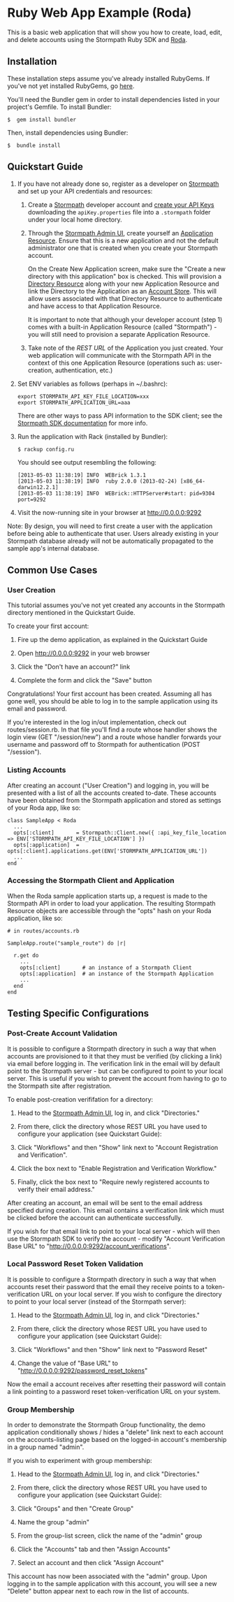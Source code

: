 # Ruby Web App Example (Roda)

This is a basic web application that will show you how to create, load, edit, and delete accounts using the Stormpath Ruby SDK and [Roda](http://roda.jeremyevans.net). 

## Installation

These installation steps assume you've already installed RubyGems. If you've not yet installed RubyGems, go [here](http://docs.rubygems.org/read/chapter/3).

You'll need the Bundler gem in order to install dependencies listed in your project's Gemfile. To install Bundler:

    $  gem install bundler


Then, install dependencies using Bundler:

    $  bundle install


## Quickstart Guide

1.  If you have not already done so, register as a developer on [Stormpath](http://stormpath.com/) and set up your API credentials and resources:
    
    1.  Create a [Stormpath](http://www.stormpath.com) developer account and [create your API Keys](http://www.stormpath.com/docs/ruby/product-guide#AssignAPIkeys) downloading the <code>apiKey.properties</code> file into a <code>.stormpath</code> folder under your local home directory.
    
    2.  Through the [Stormpath Admin UI](http://api.stormpath.com/login), create yourself an [Application Resource](http://www.stormpath.com/docs/stormpath-basics#keyConcepts). Ensure that this is a new application and not the default administrator one that is created when you create your Stormpath account.
        
        On the Create New Application screen, make sure the "Create a new directory with this application" box is checked. This will provision a [Directory Resource](http://www.stormpath.com/docs/stormpath-basics#keyConcepts) along with your new Application Resource and link the Directory to the Application as an [Account Store](http://www.stormpath.com/docs/stormpath-basics#keyConcepts). This will allow users associated with that Directory Resource to authenticate and have access to that Application Resource.
        
        It is important to note that although your developer account (step 1) comes with a built-in Application Resource (called "Stormpath") - you will still need to provision a separate Application Resource.
        
    3.  Take note of the _REST URL_ of the Application you just created. Your web application will communicate with the Stormpath API in the context of this one Application Resource (operations such as: user-creation, authentication, etc.)
        
2.  Set ENV variables as follows (perhaps in ~/.bashrc):

      ```
      export STORMPATH_API_KEY_FILE_LOCATION=xxx
      export STORMPATH_APPLICATION_URL=aaa
      ```
    
    There are other ways to pass API information to the SDK client; see the
    [Stormpath SDK documentation](https://stormpath.com/docs/ruby/product-guide) for more info.

3.  Run the application with Rack (installed by Bundler):

    ```
    $ rackup config.ru
    ```
    
    You should see output resembling the following:

    ```
    [2013-05-03 11:38:19] INFO  WEBrick 1.3.1
    [2013-05-03 11:38:19] INFO  ruby 2.0.0 (2013-02-24) [x86_64-darwin12.2.1]
    [2013-05-03 11:38:19] INFO  WEBrick::HTTPServer#start: pid=9304 port=9292
    ```

4.  Visit the now-running site in your browser at http://0.0.0.0:9292

Note: By design, you will need to first create a user with the application before being able to authenticate that user. Users already existing in your Stormpath database already will not be automatically propagated to the sample app's internal database. 

## Common Use Cases

### User Creation

This tutorial assumes you've not yet created any accounts in the Stormpath directory mentioned in the Quickstart Guide.

To create your first account:

1.  Fire up the demo application, as explained in the Quickstart Guide

2.  Open http://0.0.0.0:9292 in your web browser

3.  Click the "Don't have an account?" link

4.  Complete the form and click the "Save" button

Congratulations! Your first account has been created. Assuming all has gone well, you should be able to log in to the sample application using its email and password.

If you're interested in the log in/out implementation, check out routes/session.rb. In that file you'll find a route whose handler shows the login view (GET "/session/new") and a route whose handler forwards your username and password off to Stormpath for authentication (POST "/session").

### Listing Accounts

After creating an account ("User Creation") and logging in, you will be presented with a list of all the accounts created to-date. These accounts have been obtained from the Stormpath application and stored as settings of your Roda app, like so:

    class SampleApp < Roda
      ...
      opts[:client]       = Stormpath::Client.new({ :api_key_file_location => ENV['STORMPATH_API_KEY_FILE_LOCATION'] })
      opts[:application]  = opts[:client].applications.get(ENV['STORMPATH_APPLICATION_URL'])
      ...
    end


### Accessing the Stormpath Client and Application

When the Roda sample application starts up, a request is made to the Stormpath API in order to load your application. The resulting Stormpath Resource objects are accessible through the "opts" hash on your Roda application, like so:

    # in routes/accounts.rb
    
    SampleApp.route("sample_route") do |r|
    
      r.get do
        ...
        opts[:client]       # an instance of a Stormpath Client
        opts[:application]  # an instance of the Stormpath Application
        ...
      end
    end
    


## Testing Specific Configurations

### Post-Create Account Validation

It is possible to configure a Stormpath directory in such a way that when accounts are provisioned to it that they must be verified (by clicking a link) via email before logging in. The verification link in the email will by default point to the Stormpath server - but can be configured to point to your local server. This is useful if you wish to prevent the account from having to go to the Stormpath site after registration.

To enable post-creation verififation for a directory:

1.  Head to the [Stormpath Admin UI](http://api.stormpath.com/login), log in, and click "Directories."

2.  From there, click the directory whose REST URL you have used to configure your application (see Quickstart Guide):

3.  Click "Workflows" and then "Show" link next to "Account Registration and Verification".

4.  Click the box next to "Enable Registration and Verification Workflow."

5.  Finally, click the box next to "Require newly registered accounts to verify their email address."

After creating an account, an email will be sent to the email address specified during creation. This email contains a verification link which must be clicked before the account can authenticate successfully.

If you wish for that email link to point to your local server - which will then use the Stormpath SDK to verify the account - modify "Account Verification Base URL" to "http://0.0.0.0:9292/account_verifications".

### Local Password Reset Token Validation

It is possible to configure a Stormpath directory in such a way that when accounts reset their password that the email they receive points to a token-verification URL on your local server. If you wish to configure the directory to point to your local server (instead of the Stormpath server):

1.  Head to the [Stormpath Admin UI](http://api.stormpath.com/login), log in, and click "Directories."

2.  From there, click the directory whose REST URL you have used to configure your application (see Quickstart Guide):

3.  Click "Workflows" and then "Show" link next to "Password Reset"

4.  Change the value of "Base URL" to "http://0.0.0.0:9292/password_reset_tokens"

Now the email a account receives after resetting their password will contain a link pointing to a password reset token-verification URL on your system.

### Group Membership

In order to demonstrate the Stormpath Group functionality, the demo application conditionally shows / hides a "delete" link next to each account on the accounts-listing page based on the logged-in account's membership in a group named "admin".

If you wish to experiment with group membership:

1.  Head to the [Stormpath Admin UI](http://api.stormpath.com/login), log in, and click "Directories."

2.  From there, click the directory whose REST URL you have used to configure your application (see Quickstart Guide):

3.  Click "Groups" and then "Create Group"

4.  Name the group "admin"

5.  From the group-list screen, click the name of the "admin" group

6.  Click the "Accounts" tab and then "Assign Accounts"

7.  Select an account and then click "Assign Account"

This account has now been associated with the "admin" group. Upon logging in to the sample application with this account, you will see a new "Delete" button appear next to each row in the list of accounts.
